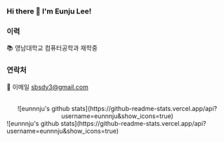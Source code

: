 ### Hi there 👋 I'm Eunju Lee!

### 이력
📚 영남대학교 컴퓨터공학과 재학중
<br>

### 연락처
📧 이메일 sbsdy3@gmail.com

<br>

<div align="center">![eunnnju's github stats](https://github-readme-stats.vercel.app/api?username=eunnnju&show_icons=true)
</div>
![eunnnju's github stats](https://github-readme-stats.vercel.app/api?username=eunnnju&show_icons=true)



<!--
**eunnnju/eunnnju** is a ✨ _special_ ✨ repository because its `README.md` (this file) appears on your GitHub profile.

Here are some ideas to get you started:

- 🔭 I’m currently working on ...
- 🌱 I’m currently learning ...
- 👯 I’m looking to collaborate on ...
- 🤔 I’m looking for help with ...
- 💬 Ask me about ...
- 📫 How to reach me: ...
- 😄 Pronouns: ...
- ⚡ Fun fact: ...
-->
